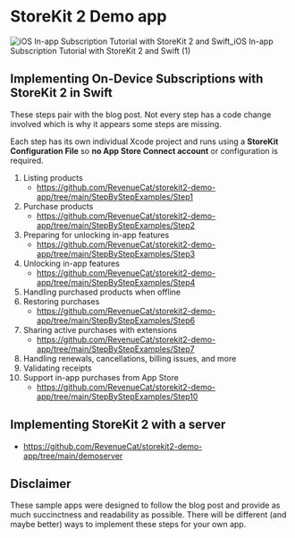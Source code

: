 # StoreKit 2 Demo app

![iOS In-app Subscription Tutorial with StoreKit 2 and Swift_iOS In-app Subscription Tutorial with StoreKit 2 and Swift (1)](https://user-images.githubusercontent.com/401294/207304951-99978d23-4f2e-4918-9b9a-1d11c7398fea.png)

## Implementing On-Device Subscriptions with StoreKit 2 in Swift

These steps pair with the blog post. Not every step has a code change involved which is why it appears some steps are missing.

Each step has its own individual Xcode project and runs using a **StoreKit Configuration File** so **no App Store Connect account** or configuration is required.

1. Listing products
    - https://github.com/RevenueCat/storekit2-demo-app/tree/main/StepByStepExamples/Step1
2. Purchase products
    - https://github.com/RevenueCat/storekit2-demo-app/tree/main/StepByStepExamples/Step2
3. Preparing for unlocking in-app features
    - https://github.com/RevenueCat/storekit2-demo-app/tree/main/StepByStepExamples/Step3
4. Unlocking in-app features
    - https://github.com/RevenueCat/storekit2-demo-app/tree/main/StepByStepExamples/Step4
5. Handling purchased products when offline 
6. Restoring purchases
    - https://github.com/RevenueCat/storekit2-demo-app/tree/main/StepByStepExamples/Step6
7. Sharing active purchases with extensions
    - https://github.com/RevenueCat/storekit2-demo-app/tree/main/StepByStepExamples/Step7
8. Handling renewals, cancellations, billing issues, and more
9. Validating receipts
10. Support in-app purchases from App Store
    - https://github.com/RevenueCat/storekit2-demo-app/tree/main/StepByStepExamples/Step10

## Implementing StoreKit 2 with a server

- https://github.com/RevenueCat/storekit2-demo-app/tree/main/demoserver

## Disclaimer

These sample apps were designed to follow the blog post and provide as much succinctness and readability as possible. There will be different (and maybe better) ways to implement these steps for your own app.
